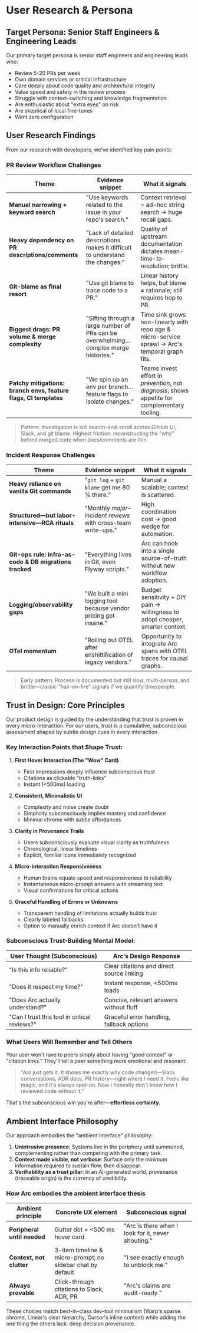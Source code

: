 # User Research & Persona

## Target Persona: Senior Staff Engineers & Engineering Leads

Our primary target persona is senior staff engineers and engineering leads who:

- Review 5-20 PRs per week
- Own domain services or critical infrastructure
- Care deeply about code quality and architectural integrity
- Value speed and safety in the review process
- Struggle with context-switching and knowledge fragmentation
- Are enthusiastic about "extra eyes" on risk
- Are skeptical of local fine-tunes
- Want zero configuration

## User Research Findings

From our research with developers, we've identified key pain points:

### PR Review Workflow Challenges

| Theme | Evidence snippet | What it signals |
| --- | --- | --- |
| **Manual narrowing + keyword search** | "Use keywords related to the issue in your repo's search." | Context retrieval = ad-hoc string search → huge recall gaps. |
| **Heavy dependency on PR descriptions/comments** | "Lack of detailed descriptions makes it difficult to understand the changes." | Quality of upstream documentation dictates mean-time-to-resolution; brittle. |
| **Git-blame as final resort** | "Use git blame to trace code to a PR." | Linear history helps, but blame ≠ rationale; still requires hop to PR. |
| **Biggest drags: PR volume & merge complexity** | "Sifting through a large number of PRs can be overwhelming… complex merge histories." | Time sink grows non-linearly with repo age & micro-service sprawl → Arc's temporal graph fits. |
| **Patchy mitigations: branch envs, feature flags, CI templates** | "We spin up an env per branch… feature flags to isolate changes." | Teams invest effort in *prevention*, not *diagnosis*; shows appetite for complementary tooling. |

> Pattern: Investigation is still search-and-scroll across GitHub UI, Slack, and git blame. Highest friction: reconstructing the "why" behind merged code when docs/comments are thin.

### Incident Response Challenges

| Theme | Evidence snippet | What it signals |
| --- | --- | --- |
| **Heavy reliance on vanilla Git commands** | "`git log` + `git blame` get me 80 % there." | Manual ≠ scalable; context is scattered. |
| **Structured—but labor-intensive—RCA rituals** | "Monthly *major-incident reviews* with cross-team write-ups." | High coordination cost → good wedge for automation. |
| **Git-ops rule: infra-as-code & DB migrations tracked** | "Everything lives in Git, even Flyway scripts." | Arc can hook into a single source-of-truth without new workflow adoption. |
| **Logging/observability gaps** | "We built a mini logging tool because vendor pricing got insane." | Budget sensitivity + DIY pain → willingness to adopt cheaper, smarter context. |
| **OTel momentum** | "Rolling out OTEL after enshittification of legacy vendors." | Opportunity to integrate Arc spans with OTEL traces for causal graphs. |

> Early pattern: Process is documented but still slow, multi-person, and brittle—classic "hair-on-fire" signals if we quantify time/people.

## Trust in Design: Core Principles

Our product design is guided by the understanding that trust is proven in every micro-interaction. For our users, trust is a cumulative, subconscious assessment shaped by subtle design cues in every interaction.

### Key Interaction Points that Shape Trust:

1. **First Hover Interaction (The "Wow" Card)**
   - First impressions deeply influence subconscious trust
   - Citations as clickable "truth-links"
   - Instant (<500ms) loading

2. **Consistent, Minimalistic UI**
   - Complexity and noise create doubt
   - Simplicity subconsciously implies mastery and confidence
   - Minimal chrome with subtle affordances

3. **Clarity in Provenance Trails**
   - Users subconsciously evaluate visual clarity as truthfulness
   - Chronological, linear timelines
   - Explicit, familiar icons immediately recognized

4. **Micro-interaction Responsiveness**
   - Human brains equate speed and responsiveness to reliability
   - Instantaneous micro-prompt answers with streaming text
   - Visual confirmations for critical actions

5. **Graceful Handling of Errors or Unknowns**
   - Transparent handling of limitations actually builds trust
   - Clearly labeled fallbacks
   - Option to manually enrich context if Arc doesn't have it

### Subconscious Trust-Building Mental Model:

| User Thought (Subconscious) | Arc's Design Response |
| --- | --- |
| "Is this info reliable?" | Clear citations and direct source linking |
| "Does it respect my time?" | Instant response, <500ms loads |
| "Does Arc actually understand?" | Concise, relevant answers without fluff |
| "Can I trust this tool in critical reviews?" | Graceful error handling, fallback options |

### What Users Will Remember and Tell Others

Your user won't rave to peers simply about having "good context" or "citation links." They'll tell a peer something more emotional and resonant:

> "Arc just gets it. It shows me exactly why code changed—Slack conversations, ADR docs, PR history—right where I need it. Feels like magic, and it's always spot-on. Now I honestly don't know how I reviewed code without it."

That's the subconscious win you're after—**effortless certainty.**

## Ambient Interface Philosophy

Our approach embodies the "ambient interface" philosophy:

1. **Unintrusive presence**: Systems live in the periphery until summoned, complementing rather than competing with the primary task.
2. **Context made visible, not verbose**: Surface only the minimum information required to sustain flow, then disappear.
3. **Verifiability as a trust pillar**: In an AI-generated world, provenance (traceable origin) is the currency of credibility.

### How Arc embodies the ambient interface thesis

| **Ambient principle** | **Concrete UX element** | **Subconscious signal** |
| --- | --- | --- |
| **Peripheral until needed** | Gutter dot + <500 ms hover card | "Arc is there when I look for it, never shouting." |
| **Context, not clutter** | 3-item timeline & micro-prompt; no sidebar chat by default | "I see exactly enough to unblock me." |
| **Always provable** | Click-through citations to Slack, ADR, PR | "Arc's claims are audit-ready." |

These choices match best-in-class dev-tool minimalism (Warp's sparse chrome, Linear's clear hierarchy, Cursor's inline context) while adding the one thing the others lack: deep decision provenance.
